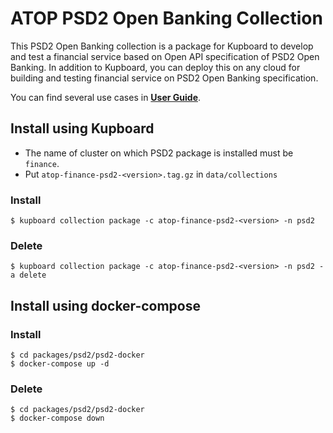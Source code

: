 # ATOP PSD2 Open Banking Collection

This PSD2 Open Banking collection is a package for Kupboard to develop and test a financial service based on Open API specification of PSD2 Open Banking. In addition to Kupboard, you can deploy this on any cloud for building and testing financial service on PSD2 Open Banking specification.

You can find several use cases in [**User Guide**](user-guide.md).

## Install using Kupboard

- The name of cluster on which PSD2 package is installed must be `finance`.
- Put `atop-finance-psd2-<version>.tag.gz` in `data/collections`


### Install

```
$ kupboard collection package -c atop-finance-psd2-<version> -n psd2
```

### Delete

```
$ kupboard collection package -c atop-finance-psd2-<version> -n psd2 -a delete
```

## Install using docker-compose

### Install

```
$ cd packages/psd2/psd2-docker
$ docker-compose up -d
```

### Delete

```
$ cd packages/psd2/psd2-docker
$ docker-compose down
```
